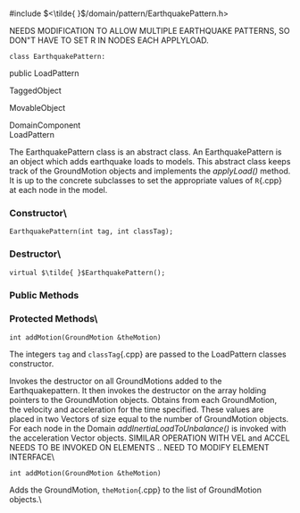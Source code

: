 \
#include $<\tilde{ }$/domain/pattern/EarthquakePattern.h$>$

NEEDS MODIFICATION TO ALLOW MULTIPLE EARTHQUAKE PATTERNS, SO DON"T HAVE
TO SET R IN NODES EACH APPLYLOAD.

```{.cpp}
class EarthquakePattern:
```
 public LoadPattern


TaggedObject

MovableObject

DomainComponent\
LoadPattern

The EarthquakePattern class is an abstract class. An EarthquakePattern
is an object which adds earthquake loads to models. This abstract class
keeps track of the GroundMotion objects and implements the *applyLoad()*
method. It is up to the concrete subclasses to set the appropriate
values of `R`{.cpp} at each node in the model.
### Constructor\

```{.cpp}
EarthquakePattern(int tag, int classTag);
```

### Destructor\

```{.cpp}
virtual $\tilde{ }$EarthquakePattern();
```

### Public Methods
### Protected Methods\

```{.cpp}
int addMotion(GroundMotion &theMotion)
```



The integers `tag` and `classTag`{.cpp} are passed to the LoadPattern classes
constructor.

Invokes the destructor on all GroundMotions added to the
Earthquakepattern. It then invokes the destructor on the array holding
pointers to the GroundMotion objects.
Obtains from each GroundMotion, the velocity and acceleration for the
time specified. These values are placed in two Vectors of size equal to
the number of GroundMotion objects. For each node in the Domain
*addInertiaLoadToUnbalance()* is invoked with the acceleration Vector
objects. SIMILAR OPERATION WITH VEL and ACCEL NEEDS TO BE INVOKED ON
ELEMENTS .. NEED TO MODIFY ELEMENT INTERFACE\

```{.cpp}
int addMotion(GroundMotion &theMotion)
```


Adds the GroundMotion, `theMotion`{.cpp} to the list of GroundMotion objects.\
